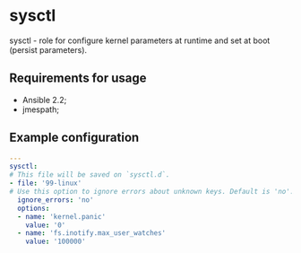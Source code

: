 sysctl
========

sysctl - role for configure kernel parameters at runtime and set at boot
(persist parameters).

Requirements for usage
-------------------------

* Ansible 2.2;
* jmespath;

Example configuration
-------------------------

```yaml
---
sysctl:
# This file will be saved on `sysctl.d`.
- file: '99-linux'
# Use this option to ignore errors about unknown keys. Default is 'no'.
  ignore_errors: 'no'
  options:
  - name: 'kernel.panic'
    value: '0'
  - name: 'fs.inotify.max_user_watches'
    value: '100000'
```
